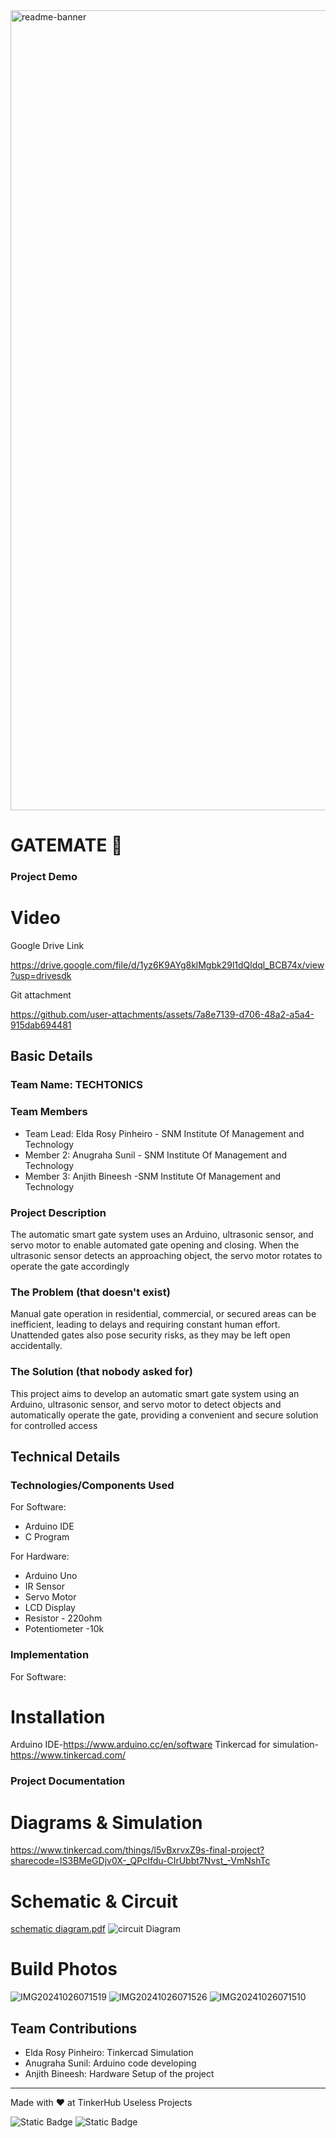 <img width="1280" alt="readme-banner" src="https://github.com/user-attachments/assets/35332e92-44cb-425b-9dff-27bcf1023c6c">

# GATEMATE 🎯

### Project Demo
# Video

Google Drive Link

https://drive.google.com/file/d/1yz6K9AYg8klMgbk29l1dQldql_BCB74x/view?usp=drivesdk

Git attachment 

https://github.com/user-attachments/assets/7a8e7139-d706-48a2-a5a4-915dab694481

## Basic Details
### Team Name: TECHTONICS


### Team Members
- Team Lead: Elda Rosy Pinheiro - SNM Institute Of Management and Technology
- Member 2: Anugraha Sunil - SNM Institute Of Management and Technology
- Member 3: Anjith Bineesh -SNM Institute Of Management and Technology

### Project Description
The automatic smart gate system uses an Arduino, ultrasonic sensor, and servo motor to enable automated gate opening and closing. When the ultrasonic sensor detects an approaching object, the servo motor rotates to operate the gate accordingly

### The Problem (that doesn't exist)
Manual gate operation in residential, commercial, or secured areas can be inefficient, leading to delays and requiring constant human effort. Unattended gates also pose security risks, as they may be left open accidentally. 

### The Solution (that nobody asked for)
This project aims to develop an automatic smart gate system using an Arduino, ultrasonic sensor, and servo motor to detect objects and automatically operate the gate, providing a convenient and secure solution for controlled access

## Technical Details
### Technologies/Components Used
For Software:
- Arduino IDE
- C Program

For Hardware:
- Arduino Uno
- IR Sensor
- Servo Motor
- LCD Display
- Resistor - 220ohm
- Potentiometer -10k
### Implementation
For Software:
# Installation
Arduino IDE-https://www.arduino.cc/en/software
Tinkercad for simulation- https://www.tinkercad.com/

### Project Documentation

# Diagrams & Simulation
https://www.tinkercad.com/things/l5vBxrvxZ9s-final-project?sharecode=lS3BMeGDjv0X-_QPcIfdu-CIrUbbt7Nvst_-VmNshTc

# Schematic & Circuit
[schematic diagram.pdf](https://github.com/user-attachments/files/17528752/schematic.diagram.pdf)
![circuit Diagram](https://github.com/user-attachments/assets/ee7d9d7b-6d44-45dd-9543-6f5dc9481987)


# Build Photos
![IMG20241026071519](https://github.com/user-attachments/assets/590056e8-6023-4fbd-8b9f-26e8677cb75b)
![IMG20241026071526](https://github.com/user-attachments/assets/84d7a3ab-c616-411e-afd8-caa7b9ca01b0)
![IMG20241026071510](https://github.com/user-attachments/assets/8447d388-d7d9-4ff7-bf9e-26024ad8fa52)




## Team Contributions
- Elda Rosy Pinheiro: Tinkercad Simulation
- Anugraha Sunil: Arduino code developing 
- Anjith Bineesh: Hardware Setup of the project

---
Made with ❤️ at TinkerHub Useless Projects 

![Static Badge](https://img.shields.io/badge/TinkerHub-24?color=%23000000&link=https%3A%2F%2Fwww.tinkerhub.org%2F)
![Static Badge](https://img.shields.io/badge/UselessProject--24-24?link=https%3A%2F%2Fwww.tinkerhub.org%2Fevents%2FQ2Q1TQKX6Q%2FUseless%2520Projects)
